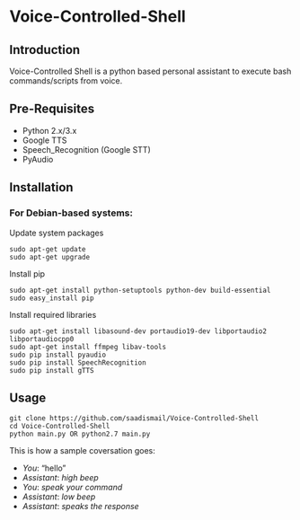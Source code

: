 
# Voice-Controlled-Shell

## Introduction
Voice-Controlled Shell is a python based personal assistant to execute bash commands/scripts from voice.

## Pre-Requisites

 - Python 2.x/3.x
 - Google TTS
 - Speech_Recognition (Google STT)
 - PyAudio

## Installation
### For Debian-based systems:
Update system packages

    sudo apt-get update
    sudo apt-get upgrade

Install pip

    sudo apt-get install python-setuptools python-dev build-essential
    sudo easy_install pip
Install required libraries

    sudo apt-get install libasound-dev portaudio19-dev libportaudio2 libportaudiocpp0
    sudo apt-get install ffmpeg libav-tools
    sudo pip install pyaudio
    sudo pip install SpeechRecognition
    sudo pip install gTTS

## Usage
    git clone https://github.com/saadismail/Voice-Controlled-Shell
    cd Voice-Controlled-Shell
    python main.py OR python2.7 main.py

This is how a sample coversation goes:

 -  _You_: “hello”
-   _Assistant_:  _high beep_
-   _You_:  _speak your command_
-   _Assistant_:  _low beep_
-   _Assistant_:  _speaks the response_

